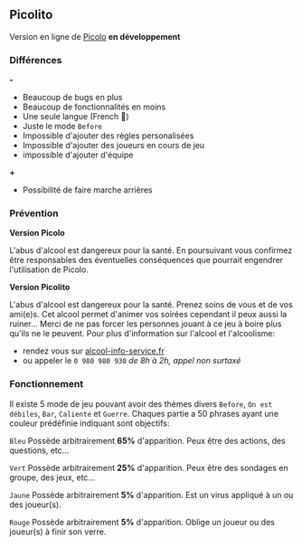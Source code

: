 ## Picolito

Version en ligne de [Picolo](http://www.marmelapp.com/picolo)
**en développement**

### Différences

**-**
- Beaucoup de bugs en plus
- Beaucoup de fonctionnalités en moins
- Une seule langue (French 🥖)
- Juste le mode `Before`
- Impossible d'ajouter des règles personalisées
- Impossible d'ajouter des joueurs en cours de jeu
- impossible d'ajouter d'équipe

**+**
- Possibilité de faire marche arrières


### Prévention

**Version Picolo**

L'abus d'alcool est dangereux pour la santé. En poursuivant vous confirmez être responsables des éventuelles conséquences que pourrait engendrer l'utilisation de Picolo.

**Version Picolito**

L'abus d'alcool est dangereux pour la santé. Prenez soins de vous et de vos ami(e)s. Cet alcool permet d'animer vos soirées cependant il peux aussi la ruiner...
Merci de ne pas forcer les personnes jouant à ce jeu à boire plus qu'ils ne le peuvent.
Pour plus d'information sur l'alcool et l'alcoolisme:
- rendez vous sur [alcool-info-service.fr](https://www.alcool-info-service.fr/)
- ou appeler le `0 980 980 930` _de 8h à 2h, appel non surtaxé_

### Fonctionnement

Il existe 5 mode de jeu pouvant avoir des thèmes divers `Before`, `On est débiles`, `Bar`, `Caliente` et `Guerre`.
Chaques partie a 50 phrases ayant une couleur prédéfinie indiquant sont objectifs:

`Bleu`
Possède arbitrairement **65%** d'apparition.
Peux être des actions, des questions, etc...

`Vert`
Possède arbitrairement **25%** d'apparition.
Peux être des sondages en groupe, des jeux, etc...

`Jaune`
Possède arbitrairement **5%** d'apparition.
Est un virus appliqué à un ou des joueur(s).

`Rouge`
Possède arbitrairement **5%** d'apparition.
Oblige un joueur ou des joueur(s) à finir son verre.
